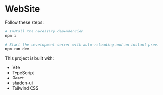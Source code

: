 # WebSite


Follow these steps:

```sh
# Install the necessary dependencies.
npm i

# Start the development server with auto-reloading and an instant preview.
npm run dev
```

This project is built with:

- Vite
- TypeScript
- React
- shadcn-ui
- Tailwind CSS
